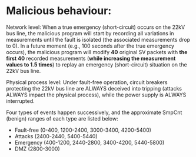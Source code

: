 # Malicious behaviour:

Network level: When a true emergency (short-circuit) occurs on the 22kV bus line, the malicious program will start by recording all variations in measurements until the fault is isolated (the associated measurements drop to 0). In a future moment (e.g., 100 seconds after the true emergency occurs), the malicious program will modify **40** original SV packets with **the first 40** recorded measurements (**while increasing the measurement values to 1.5 times**) to replay an emergency (short-circuit) situation on the 22kV bus line.

Physical process level: Under fault-free operation, circuit breakers protecting the 22kV bus line are ALWAYS deceived into tripping (attacks ALWAYS impact the physical process), while the power supply is ALWAYS interrupted.

Four types of events happen successively, and the approximate SmpCnt (benign) ranges of each type are listed below:
- Fault-free (0-400, 1200-2400, 3000-3400, 4200-5400)
- Attacks (2400-2440, 5400-5440)
- Emergency (400-1200, 2440-2800, 3400-4200, 5440-5800)
- DMZ (2800-3000)
